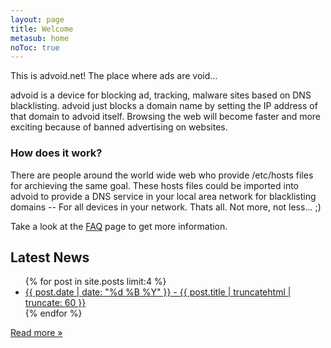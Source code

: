 ```yaml
---
layout: page
title: Welcome
metasub: home
noToc: true
---
```


<p>This is advoid.net! The place where ads are void...</p>

<p>advoid is a device for blocking ad, tracking, malware sites based on DNS blacklisting. advoid just blocks a domain name by setting the IP address of that domain to advoid itself. Browsing the web will become faster and more exciting because of banned advertising on websites.</p>

<h3>How does it work?</h3>

<p>There are people around the world wide web who provide /etc/hosts files for archieving the same goal. These hosts files could be imported into advoid to provide a DNS service in your local area network for blacklisting domains -- For all devices in your network. Thats all. Not more, not less... ;)</p>

<p>Take a look at the <a href="/faq/">FAQ</a> page to get more information.</p>

<h2>Latest News</h2>

<ul>
{% for post in site.posts limit:4 %}
<li>
  <a href="{{ post.url }}" title="{{ post.date | date: "%d %B %Y" }} - {{ post.title | truncatehtml }}">{{ post.date | date: "%d %B %Y" }} - {{ post.title | truncatehtml | truncate: 60 }}</a>
</li>
{% endfor %}
</ul>
<p><a href="/news/">Read more &raquo;</a></p>
